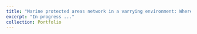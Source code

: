 ```yaml
---
title: "Marine protected areas network in a varrying environment: Where, how big and distant?"
excerpt: "In progress ..."
collection: Portfolio
---
```



